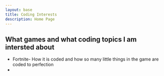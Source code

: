 ```yaml
---
layout: base
title: Coding Interests
description: Home Page
---
```

## What games and what coding topics I am intersted about 
- Fortnite- How it is coded and how so many little things in the game are coded to perfection
- 

<!-- from https://github.com/utterance/utterances -->
<script src="https://utteranc.es/client.js"
        repo="{{ site.github_username }}/{{ site.github_repo | default: site.baseurl | remove: "/" }}"
        issue-term="title"
        label="blogpost-comment"
        theme="github-light"
        crossorigin="anonymous"
        async>
</script>
